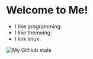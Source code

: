 # Welcome to Me!

- I like programming.
- I like themeing.
- I link linux.

![My GitHub stats](https://github-readme-stats.vercel.app/api?username=def-SpaceWar&show_icons=true&theme=transparent)
